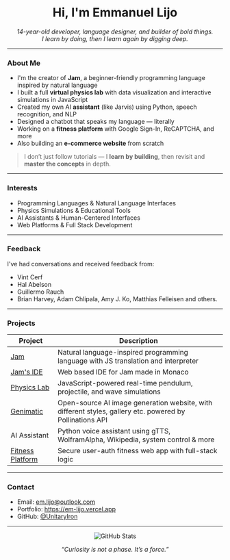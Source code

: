 <h1 align="center">Hi, I'm Emmanuel Lijo</h1>
<p align="center">
  <em>14-year-old developer, language designer, and builder of bold things.</em><br>
  <em>I learn by doing, then I learn again by digging deep. </em>
</p>

---

### About Me

- I'm the creator of **Jam**, a beginner-friendly programming language inspired by natural language
- I built a full **virtual physics lab** with data visualization and interactive simulations in JavaScript
- Created my own AI **assistant** (like Jarvis) using Python, speech recognition, and NLP
- Designed a chatbot that speaks my language — literally
- Working on a **fitness platform** with Google Sign-In, ReCAPTCHA, and more
- Also building an **e-commerce website** from scratch

> I don’t just follow tutorials — I **learn by building**, then revisit and **master the concepts** in depth.

---

### Interests

- Programming Languages & Natural Language Interfaces
- Physics Simulations & Educational Tools
- AI Assistants & Human-Centered Interfaces
- Web Platforms & Full Stack Development

---

### Feedback

I've had conversations and received feedback from:
- Vint Cerf
- Hal Abelson
- Guillermo Rauch
- Brian Harvey, Adam Chlipala, Amy J. Ko, Matthias Felleisen and others.

---

### Projects

| Project | Description |
|--------|-------------|
| [Jam](https://github.com/UnitaryIron/Jam-backend) | Natural language-inspired programming language with JS translation and interpreter |
| [Jam's IDE](https://github.com/UnitaryIron/Jam-IDE) | Web based IDE for Jam made in Monaco |
| [Physics Lab](https://github.com/UnitaryIron/GravityGrid) | JavaScript-powered real-time pendulum, projectile, and wave simulations |
| [Genimatic](https://github.com/UnitaryIron/Genimatic) | Open-source AI image generation website, with different styles, gallery etc. powered by Pollinations API |
| AI Assistant | Python voice assistant using gTTS, WolframAlpha, Wikipedia, system control & more |
| [Fitness Platform](https://github.com/UnitaryIron/Synergy-Fit) | Secure user-auth fitness web app with full-stack logic |


---

### Contact

- Email: em.lijo@outlook.com
- Portfolio: https://em-lijo.vercel.app
- GitHub: [@UnitaryIron](https://github.com/UnitaryIron)

---

<p align="center">
  <img src="https://github-readme-stats.vercel.app/api?username=UnitaryIron&show_icons=true&theme=tokyonight" alt="GitHub Stats" />
</p>

<p align="center">
  <em>“Curiosity is not a phase. It’s a force.”</em>
</p>
